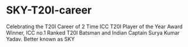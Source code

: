 # SKY-T20I-career
Celebrating the T20I Career of 2 Time ICC T20I Player of the Year Award Winner, ICC no.1 Ranked T20I Batsman and Indian Captain Surya Kumar Yadav. Better known as SKY
